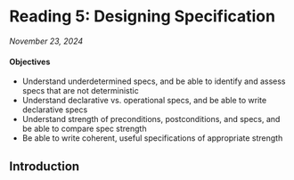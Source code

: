 # Reading 5: Designing Specification

*November 23, 2024*

#### Objectives

- Understand underdetermined specs, and be able to identify and assess specs that are not deterministic
- Understand declarative vs. operational specs, and be able to write declarative specs
- Understand strength of preconditions, postconditions, and specs, and be able to compare spec strength
- Be able to write coherent, useful specifications of appropriate strength

## Introduction


